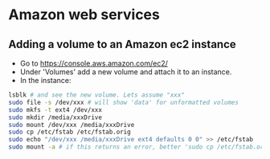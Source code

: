 
# Amazon web services

## Adding a volume to an Amazon ec2 instance

* Go to https://console.aws.amazon.com/ec2/
* Under 'Volumes' add a new volume and attach it to an instance.
* In the instance:

```bash
lsblk # and see the new volume. Lets assume "xxx"
sudo file -s /dev/xxx # will show 'data' for unformatted volumes
sudo mkfs -t ext4 /dev/xxx
sudo mkdir /media/xxxDrive
sudo mount /dev/xxx /media/xxxDrive
sudo cp /etc/fstab /etc/fstab.orig
sudo echo "/dev/xxx /media/xxxDrive ext4 defaults 0 0" >> /etc/fstab
sudo mount -a # if this returns an error, better 'sudo cp /etc/fstab.orig /etc/fstab'
```
